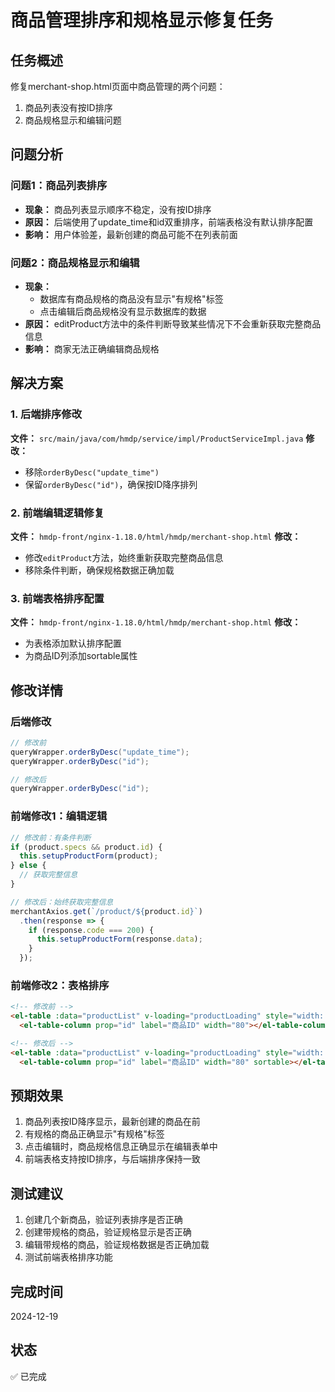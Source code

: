 # 商品管理排序和规格显示修复任务

## 任务概述
修复merchant-shop.html页面中商品管理的两个问题：
1. 商品列表没有按ID排序
2. 商品规格显示和编辑问题

## 问题分析

### 问题1：商品列表排序
- **现象：** 商品列表显示顺序不稳定，没有按ID排序
- **原因：** 后端使用了update_time和id双重排序，前端表格没有默认排序配置
- **影响：** 用户体验差，最新创建的商品可能不在列表前面

### 问题2：商品规格显示和编辑
- **现象：** 
  - 数据库有商品规格的商品没有显示"有规格"标签
  - 点击编辑后商品规格没有显示数据库的数据
- **原因：** editProduct方法中的条件判断导致某些情况下不会重新获取完整商品信息
- **影响：** 商家无法正确编辑商品规格

## 解决方案

### 1. 后端排序修改
**文件：** `src/main/java/com/hmdp/service/impl/ProductServiceImpl.java`
**修改：** 
- 移除`orderByDesc("update_time")`
- 保留`orderByDesc("id")`，确保按ID降序排列

### 2. 前端编辑逻辑修复
**文件：** `hmdp-front/nginx-1.18.0/html/hmdp/merchant-shop.html`
**修改：**
- 修改`editProduct`方法，始终重新获取完整商品信息
- 移除条件判断，确保规格数据正确加载

### 3. 前端表格排序配置
**文件：** `hmdp-front/nginx-1.18.0/html/hmdp/merchant-shop.html`
**修改：**
- 为表格添加默认排序配置
- 为商品ID列添加sortable属性

## 修改详情

### 后端修改
```java
// 修改前
queryWrapper.orderByDesc("update_time");
queryWrapper.orderByDesc("id");

// 修改后
queryWrapper.orderByDesc("id");
```

### 前端修改1：编辑逻辑
```javascript
// 修改前：有条件判断
if (product.specs && product.id) {
  this.setupProductForm(product);
} else {
  // 获取完整信息
}

// 修改后：始终获取完整信息
merchantAxios.get(`/product/${product.id}`)
  .then(response => {
    if (response.code === 200) {
      this.setupProductForm(response.data);
    }
  });
```

### 前端修改2：表格排序
```html
<!-- 修改前 -->
<el-table :data="productList" v-loading="productLoading" style="width: 100%">
  <el-table-column prop="id" label="商品ID" width="80"></el-table-column>

<!-- 修改后 -->
<el-table :data="productList" v-loading="productLoading" style="width: 100%" :default-sort="{prop: 'id', order: 'descending'}">
  <el-table-column prop="id" label="商品ID" width="80" sortable></el-table-column>
```

## 预期效果
1. 商品列表按ID降序显示，最新创建的商品在前
2. 有规格的商品正确显示"有规格"标签
3. 点击编辑时，商品规格信息正确显示在编辑表单中
4. 前端表格支持按ID排序，与后端排序保持一致

## 测试建议
1. 创建几个新商品，验证列表排序是否正确
2. 创建带规格的商品，验证规格显示是否正确
3. 编辑带规格的商品，验证规格数据是否正确加载
4. 测试前端表格排序功能

## 完成时间
2024-12-19

## 状态
✅ 已完成
